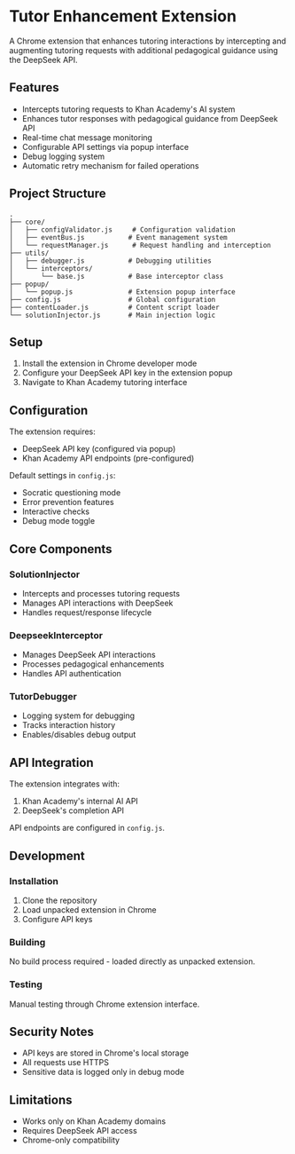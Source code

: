 # Tutor Enhancement Extension

A Chrome extension that enhances tutoring interactions by intercepting and augmenting tutoring requests with additional pedagogical guidance using the DeepSeek API.

## Features

- Intercepts tutoring requests to Khan Academy's AI system
- Enhances tutor responses with pedagogical guidance from DeepSeek API
- Real-time chat message monitoring
- Configurable API settings via popup interface
- Debug logging system
- Automatic retry mechanism for failed operations

## Project Structure

```
.
├── core/
│   ├── configValidator.js     # Configuration validation
│   ├── eventBus.js           # Event management system
│   └── requestManager.js      # Request handling and interception
├── utils/
│   ├── debugger.js           # Debugging utilities
│   └── interceptors/
│       └── base.js           # Base interceptor class
├── popup/
│   └── popup.js              # Extension popup interface
├── config.js                 # Global configuration
├── contentLoader.js          # Content script loader
└── solutionInjector.js       # Main injection logic
```

## Setup

1. Install the extension in Chrome developer mode
2. Configure your DeepSeek API key in the extension popup
3. Navigate to Khan Academy tutoring interface

## Configuration

The extension requires:

- DeepSeek API key (configured via popup)
- Khan Academy API endpoints (pre-configured)

Default settings in `config.js`:

- Socratic questioning mode
- Error prevention features
- Interactive checks
- Debug mode toggle

## Core Components

### SolutionInjector

- Intercepts and processes tutoring requests
- Manages API interactions with DeepSeek
- Handles request/response lifecycle

### DeepseekInterceptor

- Manages DeepSeek API interactions
- Processes pedagogical enhancements
- Handles API authentication

### TutorDebugger

- Logging system for debugging
- Tracks interaction history
- Enables/disables debug output

## API Integration

The extension integrates with:

1. Khan Academy's internal AI API
2. DeepSeek's completion API

API endpoints are configured in `config.js`.

## Development

### Installation

1. Clone the repository
2. Load unpacked extension in Chrome
3. Configure API keys

### Building

No build process required - loaded directly as unpacked extension.

### Testing

Manual testing through Chrome extension interface.

## Security Notes

- API keys are stored in Chrome's local storage
- All requests use HTTPS
- Sensitive data is logged only in debug mode

## Limitations

- Works only on Khan Academy domains
- Requires DeepSeek API access
- Chrome-only compatibility
